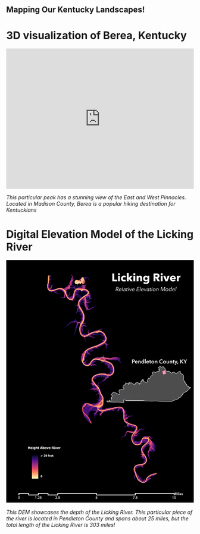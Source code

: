 ## Mapping Our Kentucky Landscapes!

# 3D visualization of Berea, Kentucky

<div style="padding:75% 0 0 0;position:relative;"><iframe src="https://player.vimeo.com/video/695074889?h=8939e4e89f&amp;badge=0&amp;autopause=0&amp;player_id=0&amp;app_id=58479" frameborder="0" allow="autoplay; fullscreen; picture-in-picture" allowfullscreen style="position:absolute;top:0;left:0;width:100%;height:100%;" title="Berea Animation.mp4"></iframe></div><script src="https://player.vimeo.com/api/player.js"></script>

*This particular peak has a stunning view of the East and West Pinnacles. Located in Madison County, Berea is a popular hiking destination for Kentuckians*

# Digital Elevation Model of the Licking River

![Licking River DEM](Licking-River-DEM.jpg)

*This DEM showcases the depth of the Licking River. This particular piece of the river is located in Pendleton County and spans about 25 miles, but the total length of the Licking River is 303 miles!*